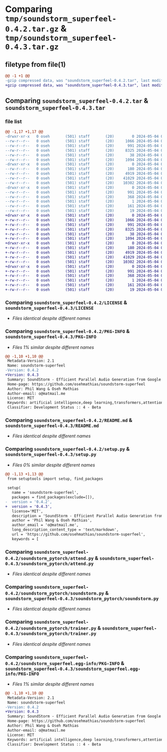 # Comparing `tmp/soundstorm_superfeel-0.4.2.tar.gz` & `tmp/soundstorm_superfeel-0.4.3.tar.gz`

## filetype from file(1)

```diff
@@ -1 +1 @@
-gzip compressed data, was "soundstorm_superfeel-0.4.2.tar", last modified: Sat May  4 09:49:40 2024, max compression
+gzip compressed data, was "soundstorm_superfeel-0.4.3.tar", last modified: Sat May  4 09:51:24 2024, max compression
```

## Comparing `soundstorm_superfeel-0.4.2.tar` & `soundstorm_superfeel-0.4.3.tar`

### file list

```diff
@@ -1,17 +1,17 @@
-drwxr-xr-x   0 oseh       (501) staff       (20)        0 2024-05-04 09:49:40.215124 soundstorm_superfeel-0.4.2/
--rw-r--r--   0 oseh       (501) staff       (20)     1066 2024-05-04 09:37:32.000000 soundstorm_superfeel-0.4.2/LICENSE
--rw-r--r--   0 oseh       (501) staff       (20)      991 2024-05-04 09:49:40.214922 soundstorm_superfeel-0.4.2/PKG-INFO
--rw-r--r--   0 oseh       (501) staff       (20)     8325 2024-05-04 09:37:32.000000 soundstorm_superfeel-0.4.2/README.md
--rw-r--r--   0 oseh       (501) staff       (20)       38 2024-05-04 09:49:40.215169 soundstorm_superfeel-0.4.2/setup.cfg
--rw-r--r--   0 oseh       (501) staff       (20)     1094 2024-05-04 09:46:18.000000 soundstorm_superfeel-0.4.2/setup.py
-drwxr-xr-x   0 oseh       (501) staff       (20)        0 2024-05-04 09:49:40.213991 soundstorm_superfeel-0.4.2/soundstorm_pytorch/
--rw-r--r--   0 oseh       (501) staff       (20)      180 2024-05-04 09:37:32.000000 soundstorm_superfeel-0.4.2/soundstorm_pytorch/__init__.py
--rw-r--r--   0 oseh       (501) staff       (20)     4919 2024-05-04 09:37:32.000000 soundstorm_superfeel-0.4.2/soundstorm_pytorch/attend.py
--rw-r--r--   0 oseh       (501) staff       (20)    41029 2024-05-04 09:49:37.000000 soundstorm_superfeel-0.4.2/soundstorm_pytorch/soundstorm.py
--rw-r--r--   0 oseh       (501) staff       (20)    10302 2024-05-04 09:37:32.000000 soundstorm_superfeel-0.4.2/soundstorm_pytorch/trainer.py
-drwxr-xr-x   0 oseh       (501) staff       (20)        0 2024-05-04 09:49:40.214716 soundstorm_superfeel-0.4.2/soundstorm_superfeel.egg-info/
--rw-r--r--   0 oseh       (501) staff       (20)      991 2024-05-04 09:49:40.000000 soundstorm_superfeel-0.4.2/soundstorm_superfeel.egg-info/PKG-INFO
--rw-r--r--   0 oseh       (501) staff       (20)      368 2024-05-04 09:49:40.000000 soundstorm_superfeel-0.4.2/soundstorm_superfeel.egg-info/SOURCES.txt
--rw-r--r--   0 oseh       (501) staff       (20)        1 2024-05-04 09:49:40.000000 soundstorm_superfeel-0.4.2/soundstorm_superfeel.egg-info/dependency_links.txt
--rw-r--r--   0 oseh       (501) staff       (20)      161 2024-05-04 09:49:40.000000 soundstorm_superfeel-0.4.2/soundstorm_superfeel.egg-info/requires.txt
--rw-r--r--   0 oseh       (501) staff       (20)       19 2024-05-04 09:49:40.000000 soundstorm_superfeel-0.4.2/soundstorm_superfeel.egg-info/top_level.txt
+drwxr-xr-x   0 oseh       (501) staff       (20)        0 2024-05-04 09:51:24.459900 soundstorm_superfeel-0.4.3/
+-rw-r--r--   0 oseh       (501) staff       (20)     1066 2024-05-04 09:37:32.000000 soundstorm_superfeel-0.4.3/LICENSE
+-rw-r--r--   0 oseh       (501) staff       (20)      991 2024-05-04 09:51:24.459715 soundstorm_superfeel-0.4.3/PKG-INFO
+-rw-r--r--   0 oseh       (501) staff       (20)     8325 2024-05-04 09:37:32.000000 soundstorm_superfeel-0.4.3/README.md
+-rw-r--r--   0 oseh       (501) staff       (20)       38 2024-05-04 09:51:24.459936 soundstorm_superfeel-0.4.3/setup.cfg
+-rw-r--r--   0 oseh       (501) staff       (20)     1094 2024-05-04 09:51:17.000000 soundstorm_superfeel-0.4.3/setup.py
+drwxr-xr-x   0 oseh       (501) staff       (20)        0 2024-05-04 09:51:24.458770 soundstorm_superfeel-0.4.3/soundstorm_pytorch/
+-rw-r--r--   0 oseh       (501) staff       (20)      180 2024-05-04 09:37:32.000000 soundstorm_superfeel-0.4.3/soundstorm_pytorch/__init__.py
+-rw-r--r--   0 oseh       (501) staff       (20)     4919 2024-05-04 09:37:32.000000 soundstorm_superfeel-0.4.3/soundstorm_pytorch/attend.py
+-rw-r--r--   0 oseh       (501) staff       (20)    41029 2024-05-04 09:49:37.000000 soundstorm_superfeel-0.4.3/soundstorm_pytorch/soundstorm.py
+-rw-r--r--   0 oseh       (501) staff       (20)    10302 2024-05-04 09:37:32.000000 soundstorm_superfeel-0.4.3/soundstorm_pytorch/trainer.py
+drwxr-xr-x   0 oseh       (501) staff       (20)        0 2024-05-04 09:51:24.459516 soundstorm_superfeel-0.4.3/soundstorm_superfeel.egg-info/
+-rw-r--r--   0 oseh       (501) staff       (20)      991 2024-05-04 09:51:24.000000 soundstorm_superfeel-0.4.3/soundstorm_superfeel.egg-info/PKG-INFO
+-rw-r--r--   0 oseh       (501) staff       (20)      368 2024-05-04 09:51:24.000000 soundstorm_superfeel-0.4.3/soundstorm_superfeel.egg-info/SOURCES.txt
+-rw-r--r--   0 oseh       (501) staff       (20)        1 2024-05-04 09:51:24.000000 soundstorm_superfeel-0.4.3/soundstorm_superfeel.egg-info/dependency_links.txt
+-rw-r--r--   0 oseh       (501) staff       (20)      161 2024-05-04 09:51:24.000000 soundstorm_superfeel-0.4.3/soundstorm_superfeel.egg-info/requires.txt
+-rw-r--r--   0 oseh       (501) staff       (20)       19 2024-05-04 09:51:24.000000 soundstorm_superfeel-0.4.3/soundstorm_superfeel.egg-info/top_level.txt
```

### Comparing `soundstorm_superfeel-0.4.2/LICENSE` & `soundstorm_superfeel-0.4.3/LICENSE`

 * *Files identical despite different names*

### Comparing `soundstorm_superfeel-0.4.2/PKG-INFO` & `soundstorm_superfeel-0.4.3/PKG-INFO`

 * *Files 1% similar despite different names*

```diff
@@ -1,10 +1,10 @@
 Metadata-Version: 2.1
 Name: soundstorm-superfeel
-Version: 0.4.2
+Version: 0.4.3
 Summary: SoundStorm - Efficient Parallel Audio Generation from Google Deepmind, in Pytorch
 Home-page: https://github.com/osehmathias/soundstorm-superfeel
 Author: Phil Wang & Oseh Mathias
 Author-email: o@matmail.me
 License: MIT
 Keywords: artificial intelligence,deep learning,transformers,attention mechanism,audio generation
 Classifier: Development Status :: 4 - Beta
```

### Comparing `soundstorm_superfeel-0.4.2/README.md` & `soundstorm_superfeel-0.4.3/README.md`

 * *Files identical despite different names*

### Comparing `soundstorm_superfeel-0.4.2/setup.py` & `soundstorm_superfeel-0.4.3/setup.py`

 * *Files 0% similar despite different names*

```diff
@@ -1,13 +1,13 @@
 from setuptools import setup, find_packages
 
 setup(
   name = 'soundstorm-superfeel',
   packages = find_packages(exclude=[]),
-  version = '0.4.2',
+  version = '0.4.3',
   license='MIT',
   description = 'SoundStorm - Efficient Parallel Audio Generation from Google Deepmind, in Pytorch',
   author = 'Phil Wang & Oseh Mathias',
   author_email = 'o@matmail.me',
   long_description_content_type = 'text/markdown',
   url = 'https://github.com/osehmathias/soundstorm-superfeel',
   keywords = [
```

### Comparing `soundstorm_superfeel-0.4.2/soundstorm_pytorch/attend.py` & `soundstorm_superfeel-0.4.3/soundstorm_pytorch/attend.py`

 * *Files identical despite different names*

### Comparing `soundstorm_superfeel-0.4.2/soundstorm_pytorch/soundstorm.py` & `soundstorm_superfeel-0.4.3/soundstorm_pytorch/soundstorm.py`

 * *Files identical despite different names*

### Comparing `soundstorm_superfeel-0.4.2/soundstorm_pytorch/trainer.py` & `soundstorm_superfeel-0.4.3/soundstorm_pytorch/trainer.py`

 * *Files identical despite different names*

### Comparing `soundstorm_superfeel-0.4.2/soundstorm_superfeel.egg-info/PKG-INFO` & `soundstorm_superfeel-0.4.3/soundstorm_superfeel.egg-info/PKG-INFO`

 * *Files 1% similar despite different names*

```diff
@@ -1,10 +1,10 @@
 Metadata-Version: 2.1
 Name: soundstorm-superfeel
-Version: 0.4.2
+Version: 0.4.3
 Summary: SoundStorm - Efficient Parallel Audio Generation from Google Deepmind, in Pytorch
 Home-page: https://github.com/osehmathias/soundstorm-superfeel
 Author: Phil Wang & Oseh Mathias
 Author-email: o@matmail.me
 License: MIT
 Keywords: artificial intelligence,deep learning,transformers,attention mechanism,audio generation
 Classifier: Development Status :: 4 - Beta
```

